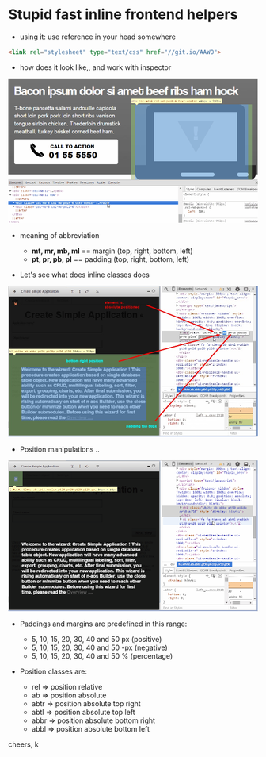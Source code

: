 # Stupid fast inline frontend helpers

* using it: use reference in your head somewhere

```html
<link rel="stylesheet" type="text/css" href="//git.io/AAWO">
```


* how does it look like,, and work with inspector

![explanation](little_explanation.gif?raw=true, "Little demo :)")


* meaning of abbreviation

	- **mt, mr, mb, ml** == margin (top, right, bottom, left)
	- **pt, pr, pb, pl** == padding (top, right, bottom, left)


* Let's see what does inline classes does

![explanation](explanation.jpg?raw=true, "Arrows to inline specific functions")

* Position manipulations ..

![explanation](positions.gif?raw=true, "Position manipulation")


* Paddings and margins are predefined in this range:

    - 5, 10, 15, 20, 30, 40 and 50 px (positive)
    - 5, 10, 15, 20, 30, 40 and 50 -px (negative)
    - 5, 10, 15, 20, 30, 40 and 50 % (percentage)

* Position classes are:

	- rel => position relative
	- ab => position absolute
	- abtr => position absolute top right
	- abtl => position absolute top left
	- abbr => position absolute bottom right
	- abbl => position absolute bottom left



cheers, k